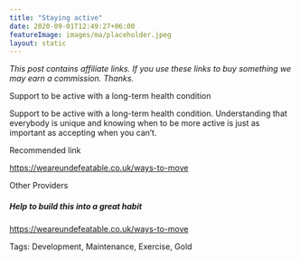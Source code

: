 ```yaml
---
title: "Staying active"
date: 2020-09-01T12:49:27+06:00
featureImage: images/ma/placeholder.jpeg
layout: static
---
```

*This post contains affiliate links. If you use these links to buy something we may
earn a commission. Thanks.*

Support to be active with a long-term health condition

Support to be active with a long-term health condition. Understanding that everybody is unique and knowing when to be more active is just as important as accepting when you can’t.



Recommended link

https://weareundefeatable.co.uk/ways-to-move

Other Providers






##### Help to build this into a great habit

https://weareundefeatable.co.uk/ways-to-move



Tags: Development, Maintenance, Exercise, Gold






